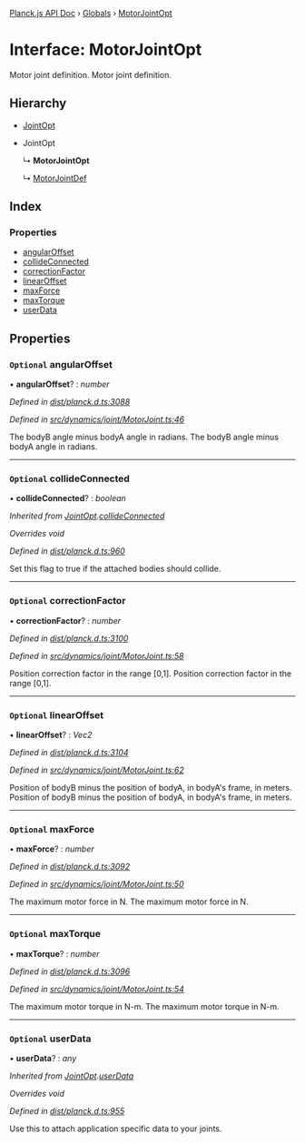 [Planck.js API Doc](../README.md) › [Globals](../globals.md) › [MotorJointOpt](motorjointopt.md)

# Interface: MotorJointOpt

Motor joint definition.
Motor joint definition.

## Hierarchy

* [JointOpt](jointopt.md)

* JointOpt

  ↳ **MotorJointOpt**

  ↳ [MotorJointDef](motorjointdef.md)

## Index

### Properties

* [angularOffset](motorjointopt.md#optional-angularoffset)
* [collideConnected](motorjointopt.md#optional-collideconnected)
* [correctionFactor](motorjointopt.md#optional-correctionfactor)
* [linearOffset](motorjointopt.md#optional-linearoffset)
* [maxForce](motorjointopt.md#optional-maxforce)
* [maxTorque](motorjointopt.md#optional-maxtorque)
* [userData](motorjointopt.md#optional-userdata)

## Properties

### `Optional` angularOffset

• **angularOffset**? : *number*

*Defined in [dist/planck.d.ts:3088](https://github.com/shakiba/planck.js/blob/7e469c4/dist/planck.d.ts#L3088)*

*Defined in [src/dynamics/joint/MotorJoint.ts:46](https://github.com/shakiba/planck.js/blob/7e469c4/src/dynamics/joint/MotorJoint.ts#L46)*

The bodyB angle minus bodyA angle in radians.
The bodyB angle minus bodyA angle in radians.

___

### `Optional` collideConnected

• **collideConnected**? : *boolean*

*Inherited from [JointOpt](jointopt.md).[collideConnected](jointopt.md#optional-collideconnected)*

*Overrides void*

*Defined in [dist/planck.d.ts:960](https://github.com/shakiba/planck.js/blob/7e469c4/dist/planck.d.ts#L960)*

Set this flag to true if the attached bodies
should collide.

___

### `Optional` correctionFactor

• **correctionFactor**? : *number*

*Defined in [dist/planck.d.ts:3100](https://github.com/shakiba/planck.js/blob/7e469c4/dist/planck.d.ts#L3100)*

*Defined in [src/dynamics/joint/MotorJoint.ts:58](https://github.com/shakiba/planck.js/blob/7e469c4/src/dynamics/joint/MotorJoint.ts#L58)*

Position correction factor in the range [0,1].
Position correction factor in the range [0,1].

___

### `Optional` linearOffset

• **linearOffset**? : *Vec2*

*Defined in [dist/planck.d.ts:3104](https://github.com/shakiba/planck.js/blob/7e469c4/dist/planck.d.ts#L3104)*

*Defined in [src/dynamics/joint/MotorJoint.ts:62](https://github.com/shakiba/planck.js/blob/7e469c4/src/dynamics/joint/MotorJoint.ts#L62)*

Position of bodyB minus the position of bodyA, in bodyA's frame, in meters.
Position of bodyB minus the position of bodyA, in bodyA's frame, in meters.

___

### `Optional` maxForce

• **maxForce**? : *number*

*Defined in [dist/planck.d.ts:3092](https://github.com/shakiba/planck.js/blob/7e469c4/dist/planck.d.ts#L3092)*

*Defined in [src/dynamics/joint/MotorJoint.ts:50](https://github.com/shakiba/planck.js/blob/7e469c4/src/dynamics/joint/MotorJoint.ts#L50)*

The maximum motor force in N.
The maximum motor force in N.

___

### `Optional` maxTorque

• **maxTorque**? : *number*

*Defined in [dist/planck.d.ts:3096](https://github.com/shakiba/planck.js/blob/7e469c4/dist/planck.d.ts#L3096)*

*Defined in [src/dynamics/joint/MotorJoint.ts:54](https://github.com/shakiba/planck.js/blob/7e469c4/src/dynamics/joint/MotorJoint.ts#L54)*

The maximum motor torque in N-m.
The maximum motor torque in N-m.

___

### `Optional` userData

• **userData**? : *any*

*Inherited from [JointOpt](jointopt.md).[userData](jointopt.md#optional-userdata)*

*Overrides void*

*Defined in [dist/planck.d.ts:955](https://github.com/shakiba/planck.js/blob/7e469c4/dist/planck.d.ts#L955)*

Use this to attach application specific data to your joints.
